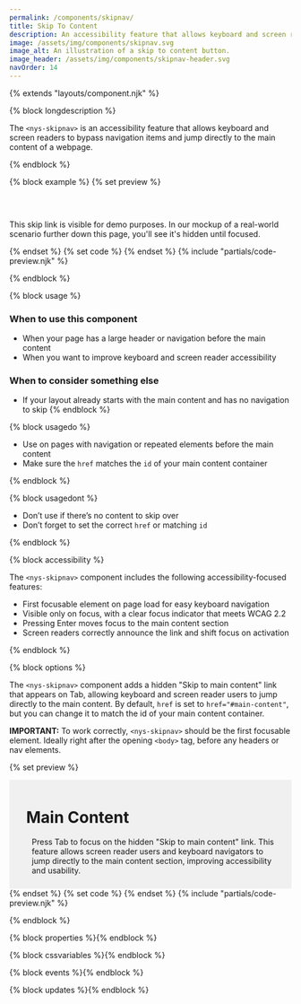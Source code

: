 ```yaml
---
permalink: /components/skipnav/
title: Skip To Content
description: An accessibility feature that allows keyboard and screen readers to bypass navigation items and jump directly to the main content of a webpage.
image: /assets/img/components/skipnav.svg
image_alt: An illustration of a skip to content button.
image_header: /assets/img/components/skipnav-header.svg
navOrder: 14
---
```


{% extends "layouts/component.njk" %}

{% block longdescription %}

The <code class="language-js">&lt;nys-skipnav&gt;</code> is an accessibility feature that allows keyboard and screen readers to bypass navigation items and jump directly to the main content of a webpage.

{% endblock %}

{% block example %}
{% set preview %}
<script>
  setTimeout(() => {
    const skipnav = document.getElementById("skipnav");
    const link = skipnav?.shadowRoot?.querySelector(".nys-skipnav__link");
    link?.classList.add("show");
  }, 0);
</script>
<div style="position: relative; overflow: hidden;"><nys-skipnav id="skipnav" href="#main-content"></nys-skipnav>
<p style="margin-top:45px;">
  This skip link is visible for demo purposes. In our mockup of a
  real-world scenario further down this page, you'll see it's hidden until
  focused.
</p></div>
{% endset %}
{% set code %}
<nys-skipnav id="skipnav" href="#main-content"></nys-skipnav>
{% endset %}
{% include "partials/code-preview.njk" %}

{% endblock %}

{% block usage %}

### When to use this component
  - When your page has a large header or navigation before the main content
  - When you want to improve keyboard and screen reader accessibility
### When to consider something else

  - If your layout already starts with the main content and has no navigation to skip
{% endblock %}

{% block usagedo %}

  - Use on pages with navigation or repeated elements before the main content
  - Make sure the `href` matches the `id` of your main content container

{% endblock %}

{% block usagedont %}

  - Don’t use if there’s no content to skip over
  - Don’t forget to set the correct `href` or matching `id`

{% endblock %}

{% block accessibility %}

The `<nys-skipnav>` component includes the following accessibility-focused features:
  - First focusable element on page load for easy keyboard navigation
  - Visible only on focus, with a clear focus indicator that meets WCAG 2.2
  - Pressing Enter moves focus to the main content section
  - Screen readers correctly announce the link and shift focus on activation

{% endblock %}

{% block options %}

The `<nys-skipnav>` component adds a hidden "Skip to main content" link that appears on Tab, allowing keyboard and screen reader users to jump directly to the main content. By default, `href` is set to `href="#main-content"`, but you can change it to match the id of your main content container.

**IMPORTANT:** To work correctly, `<nys-skipnav>` should be the first focusable element. Ideally right after the opening `<body>` tag, before any headers or nav elements.

{% set preview %}
<div style="position: relative; overflow: hidden;"><nys-skipnav
  id="skipnav"
  href="#main-content1"
></nys-skipnav>
<nys-unavheader hideTranslate hideSearch></nys-unavheader>
<div id="main-content1" style="padding:10px 30px; background-color: #f0f0f0;">
  <h1>Main Content</h1>
  <p style="display:flex; align-items:top; gap:10px;">
      <nys-icon name="info" size="2xl"></nys-icon>
      Press Tab to focus on the hidden "Skip to main content" link. This feature 
      allows screen reader users and keyboard navigators to jump directly to the 
      main content section, improving accessibility and usability.
  </p>
</div>
<nys-unavfooter></nys-unavfooter></div>
{% endset %}
{% set code %}
<nys-skipnav id="skipnav" href="#main-content"></nys-skipnav>
{% endset %}
{% include "partials/code-preview.njk" %}

{% endblock %}

{% block properties %}{% endblock %}

{% block cssvariables %}{% endblock %}

{% block events %}{% endblock %}

{% block updates %}{% endblock %}
